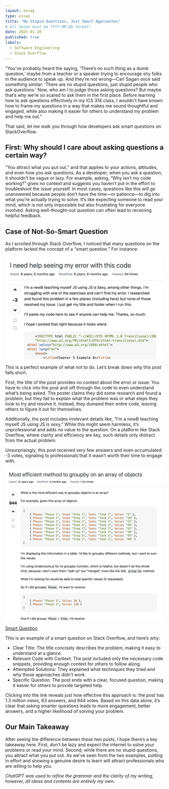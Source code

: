 ```yaml
---
layout: essay
type: essay
title: "No Stupid Questions, Just Smart Approaches"
# All dates must be YYYY-MM-DD format!
date: 2025-01-30
published: true
labels:
  - Software Engineering
  - Stack Overflow
---
```


"You’ve probably heard the saying, ‘There’s no such thing as a dumb question,’ maybe from a teacher or a speaker trying to encourage shy folks in the audience to speak up. And they’re not wrong—Carl Sagan once said something similar: ‘There are no stupid questions, just stupid people who ask questions.’ Now, who am I to judge those asking questions? But maybe that’s why we’re so scared to ask them in the first place. Before learning how to ask questions effectively in my ICS 314 class, I wouldn’t have known how to frame my questions in a way that makes me sound thoughtful and engaged, while also making it easier for others to understand my problem and help me out." 

That said, let me walk you through how developers ask smart questions on StackOverflow.

## First: Why should I care about asking questions a certain way?

"You attract what you put out," and that applies to your actions, attitudes, and even how you ask questions. As a developer, when you ask a question, it shouldn’t be vague or lazy. For example, asking, “Why isn’t my code working?” gives no context and suggests you haven’t put in the effort to troubleshoot the issue yourself. In most cases, questions like this will go unanswered because people don’t have the time—or patience—to dig into what you’re actually trying to solve. It’s like expecting someone to read your mind, which is not only impossible but also frustrating for everyone involved. Asking well-thought-out question can often lead to receiving helpful feedback.

## Case of Not-So-Smart Question

As I scrolled through Stack Overflow, I noticed that many questions on the platform lacked the concept of a “smart question.” For instance:

<div class="text-center p-4">
  
  <img width="500px" src="../img//badquestion.png" > 

</div>


This is a perfect example of what not to do. Let’s break down why this post falls short.

First, the title of the post provides no context about the error or issue. You have to click into the post and sift through the code to even understand what’s being asked. The poster claims they did some research and found a problem, but they fail to explain what the problem was or what steps they took to try and resolve it. Instead, they dumped their entire code, leaving others to figure it out for themselves.

Additionally, the post includes irrelevant details like, “I’m a newB teaching myself JS using JS is sexy.” While this might seem harmless, it’s unprofessional and adds no value to the question. On a platform like Stack Overflow, where clarity and efficiency are key, such details only distract from the actual problem.

Unsurprisingly, this post received very few answers and even accumulated -3 votes, signaling to professionals that it wasn’t worth their time to engage with.

<div class="text-center p-4">
  
  <img width="500px" src="../img//goodquestion.png" > 

</div>

[Smart Question](https://stackoverflow.com/questions/14446511/most-efficient-method-to-groupby-on-an-array-of-objects)

This is an example of a smart question on Stack Overflow, and here’s why:

- Clear Title: The title concisely describes the problem, making it easy to understand at a glance.
- Relevant Code with Context: The post included only the necessary code snippets, providing enough context for others to follow along.
- Attempted Solutions: They explained what techniques they tried and why those approaches didn’t work.
- Specific Question: The post ends with a clear, focused question, making it easier for others to provide targeted help.

Clicking into the link reveals just how effective this approach is: the post has 1.3 million views, 63 answers, and 944 votes. Based on this data alone, it’s clear that asking smarter questions leads to more engagement, better answers, and a higher likelihood of solving your problem.


## Our Main Takeaway

After seeing the difference between these two posts, I hope there’s a key takeaway here. First, don’t be lazy and expect the internet to solve your problems or read your mind. Second, while there are no stupid questions, you attract what you put out. As we’ve seen from the two examples, putting in effort and showing a genuine desire to learn will attract professionals who are willing to help you.

*ChatGPT was used to refine the grammar and the clarity of my writing, however, all ideas and contents are entirely my own.*
